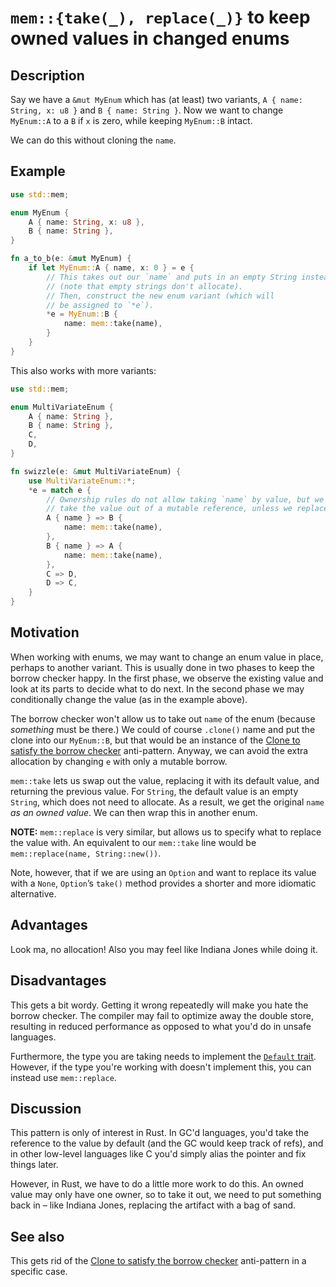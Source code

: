 # `mem::{take(_), replace(_)}` to keep owned values in changed enums

## Description

Say we have a `&mut MyEnum` which has (at least) two variants,
`A { name: String, x: u8 }` and `B { name: String }`. Now we want to change
`MyEnum::A` to a `B` if `x` is zero, while keeping `MyEnum::B` intact.

We can do this without cloning the `name`.

## Example

```rust
use std::mem;

enum MyEnum {
    A { name: String, x: u8 },
    B { name: String },
}

fn a_to_b(e: &mut MyEnum) {
    if let MyEnum::A { name, x: 0 } = e {
        // This takes out our `name` and puts in an empty String instead
        // (note that empty strings don't allocate).
        // Then, construct the new enum variant (which will
        // be assigned to `*e`).
        *e = MyEnum::B {
            name: mem::take(name),
        }
    }
}
```

This also works with more variants:

```rust
use std::mem;

enum MultiVariateEnum {
    A { name: String },
    B { name: String },
    C,
    D,
}

fn swizzle(e: &mut MultiVariateEnum) {
    use MultiVariateEnum::*;
    *e = match e {
        // Ownership rules do not allow taking `name` by value, but we cannot
        // take the value out of a mutable reference, unless we replace it:
        A { name } => B {
            name: mem::take(name),
        },
        B { name } => A {
            name: mem::take(name),
        },
        C => D,
        D => C,
    }
}
```

## Motivation

When working with enums, we may want to change an enum value in place, perhaps
to another variant. This is usually done in two phases to keep the borrow
checker happy. In the first phase, we observe the existing value and look at its
parts to decide what to do next. In the second phase we may conditionally change
the value (as in the example above).

The borrow checker won't allow us to take out `name` of the enum (because
*something* must be there.) We could of course `.clone()` name and put the clone
into our `MyEnum::B`, but that would be an instance of the
[Clone to satisfy the borrow checker](../anti_patterns/borrow_clone.md)
anti-pattern. Anyway, we can avoid the extra allocation by changing `e` with
only a mutable borrow.

`mem::take` lets us swap out the value, replacing it with its default value, and
returning the previous value. For `String`, the default value is an empty
`String`, which does not need to allocate. As a result, we get the original
`name` *as an owned value*. We can then wrap this in another enum.

**NOTE:** `mem::replace` is very similar, but allows us to specify what to
replace the value with. An equivalent to our `mem::take` line would be
`mem::replace(name, String::new())`.

Note, however, that if we are using an `Option` and want to replace its value
with a `None`, `Option`’s `take()` method provides a shorter and more idiomatic
alternative.

## Advantages

Look ma, no allocation! Also you may feel like Indiana Jones while doing it.

## Disadvantages

This gets a bit wordy. Getting it wrong repeatedly will make you hate the borrow
checker. The compiler may fail to optimize away the double store, resulting in
reduced performance as opposed to what you'd do in unsafe languages.

Furthermore, the type you are taking needs to implement the
[`Default` trait](./default.md). However, if the type you're working with
doesn't implement this, you can instead use `mem::replace`.

## Discussion

This pattern is only of interest in Rust. In GC'd languages, you'd take the
reference to the value by default (and the GC would keep track of refs), and in
other low-level languages like C you'd simply alias the pointer and fix things
later.

However, in Rust, we have to do a little more work to do this. An owned value
may only have one owner, so to take it out, we need to put something back in –
like Indiana Jones, replacing the artifact with a bag of sand.

## See also

This gets rid of the
[Clone to satisfy the borrow checker](../anti_patterns/borrow_clone.md)
anti-pattern in a specific case.

